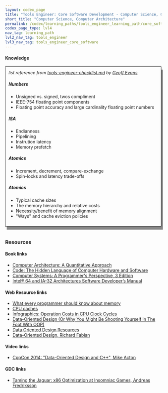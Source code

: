 ```yaml
---
layout: codex_page
title: "Tools Engineer: Core Software Development - Computer Science, Computer Architecture"
short_title: "Computer Science, Computer Architecture"
permalink: /codex/learning_paths/tools_engineer_learning_path/core_software_development/computer_science/computer_architecture
codex_page_type: lvl4
nav_tag: learning_path
lvl2_nav_tag: tools_engineer
lvl3_nav_tag: tools_engineer_core_software 
---
```


#### Knowledge

<div style="  border: 1px solid; padding: 10px; box-shadow: 5px 10px #888888;">
<i>list reference from <a href="https://gist.github.com/gorlak/1a0747efe88c5e3998144c5787d090ec">tools-engineer-checklist.md</a> by <a href="https://twitter.com/gorlak">Geoff Evans</a></i>

<h5> Numbers</h5> 

<ul>
<li>Unsigned vs. signed, twos compliment</li>
<li>IEEE-754 floating point components</li>
<li>Floating point accuracy and large cardinality floating point numbers</li>
</ul>

<h5> ISA</h5> 

<ul>
<li>Endianness</li>
<li>Pipelining</li>
<li>Instrution latency</li>
<li>Memory prefetch</li>
</ul>

<h5> Atomics</h5> 

<ul>
<li>Increment, decrement, compare-exchange</li>
<li>Spin-locks and latency trade-offs</li>
</ul>

<h5> Atomics</h5> 

<ul>
<li>Typical cache sizes</li>
<li>The memory hierarchy and relative costs</li>
<li>Necessity/benefit of memory alignment</li>
<li>"Ways" and cache eviction policies</li>
</ul>

</div>
<br>

### Resources

#### Book links
- [Computer Architecture: A Quantitative Approach](https://www.amazon.com/Computer-Architecture-Quantitative-Approach-Kaufmann/dp/0128119055/)
- [Code: The Hidden Language of Computer Hardware and Software](https://www.amazon.com/Code-Language-Computer-Developer-Practices-ebook/dp/B00JDMPOK2)
- [Computer Systems: A Programmer's Perspective, 3 Edition ](https://www.amazon.com/Computer-Systems-Programmers-Perspective-3-dp-9332573905/dp/9332573905)
- [Intel® 64 and IA-32 Architectures Software Developer’s Manual](https://www.intel.com/content/www/us/en/architecture-and-technology/64-ia-32-architectures-software-developer-system-programming-manual-325384.html)

#### Web Resource links
- [What every programmer should know about memory](https://lwn.net/Articles/250967/)
- [CPU caches](https://lwn.net/Articles/252125/)
- [Infographics: Operation Costs in CPU Clock Cycles](http://ithare.com/infographics-operation-costs-in-cpu-clock-cycles/)
- [Data-Oriented Design (Or Why You Might Be Shooting Yourself in The Foot With OOP)](http://gamesfromwithin.com/data-oriented-design)
- [Data Oriented Design Resources](https://github.com/dbartolini/data-oriented-design/blob/master/README.md#data-oriented-design-resources)
- [Data-Oriented Design, Richard Fabian](http://www.dataorienteddesign.com/dodbook/)

#### Video links
- [CppCon 2014: "Data-Oriented Design and C++", Mike Acton](https://www.youtube.com/watch?v=rX0ItVEVjHc&feature=youtu.be&t=1394)

#### GDC links
- [Taming the Jaguar: x86 Optimization at Insomniac Games, 	Andreas Fredriksson](https://www.gdcvault.com/play/1023026/Taming-the-Jaguar-x86-Optimization)
